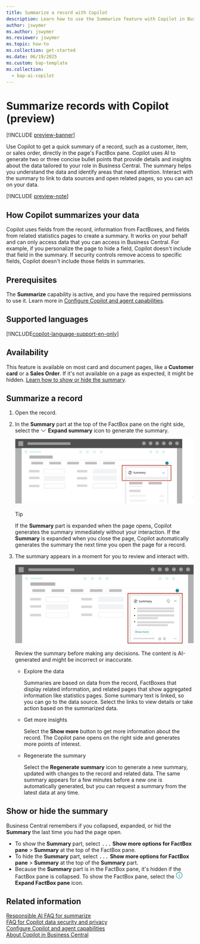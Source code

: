 ```yaml
---
title: Summarize a record with Copilot
description: Learn how to use the Summarize feature with Copilot in Business Central to get an overview of your data and identify what needs your attention.
author: jswymer
ms.author: jswymer
ms.reviewer: jswymer
ms.topic: how-to
ms.collection: get-started
ms.date: 06/19/2025
ms.custom: bap-template
ms.collection:
  - bap-ai-copilot
---
```


# Summarize records with Copilot (preview)

[!INCLUDE [preview-banner](~/../shared-content/shared/preview-includes/preview-banner.md)]

Use Copilot to get a quick summary of a record, such as a customer, item, or sales order, directly in the page's FactBox pane. Copilot uses AI to generate two or three concise bullet points that provide details and insights about the data tailored to your role in Business Central. The summary helps you understand the data and identify areas that need attention. Interact with the summary to link to data sources and open related pages, so you can act on your data.

[!INCLUDE [preview-note](~/../shared-content/shared/preview-includes/production-ready-preview-dynamics365.md)]

## How Copilot summarizes your data

Copilot uses fields from the record, information from FactBoxes, and fields from related statistics pages to create a summary. It works on your behalf and can only access data that you can access in Business Central. For example, if you personalize the page to hide a field, Copilot doesn't include that field in the summary. If security controls remove access to specific fields, Copilot doesn't include those fields in summaries.

## Prerequisites

The **Summarize** capability is active, and you have the required permissions to use it. Learn more in [Configure Copilot and agent capabilities](enable-ai.md).

## Supported languages

[!INCLUDE[copilot-language-support-en-only](includes/copilot-language-support-en-only.md)]

## Availability

This feature is available on most card and document pages, like a **Customer card** or a **Sales Order**. If it's not available on a page as expected, it might be hidden. [Learn how to show or hide the summary](#show-or-hide-the-summary).

## Summarize a record

1. Open the record.
1. In the **Summary** part at the top of the FactBox pane on the right side, select the ![Shows the down arrow head icon to expand the FactBox pane.](media/down-arrow-head.png) **Expand summary** icon to generate the summary.

   ![Shows the Summary part in the FactBox pane.](media/summary-with-copilot-collapsed.svg "Shows the Summary part in the FactBox pane.")

   > [!TIP]
   > If the **Summary** part is expanded when the page opens, Copilot generates the summary immediately without your interaction. If the **Summary** is expanded when you close the page, Copilot automatically generates the summary the next time you open the page for a record.

1. The summary appears in a moment for you to review and interact with.

   ![Shows the Summary part opened in the FactBox pane.](media/summary-with-copilot-opened.svg "Shows the Summary part opened in the FactBox pane.")

   Review the summary before making any decisions. The content is AI-generated and might be incorrect or inaccurate.

   - Explore the data

     Summaries are based on data from the record, FactBoxes that display related information, and related pages that show aggregated information like statistics pages. Some summary text is linked, so you can go to the data source. Select the links to view details or take action based on the summarized data.

   - Get more insights

     Select the **Show more** button to get more information about the record. The Copilot pane opens on the right side and generates more points of interest.

   - Regenerate the summary

     Select the **Regenerate summary** icon to generate a new summary, updated with changes to the record and related data. The same summary appears for a few minutes before a new one is automatically generated, but you can request a summary from the latest data at any time.

## Show or hide the summary

Business Central remembers if you collapsed, expanded, or hid the **Summary** the last time you had the page open.

- To show the **Summary** part, select <kbd>...</kbd> **Show more options for FactBox pane** > **Summary** at the top of the FactBox pane.
- To hide the **Summary** part, select <kbd>...</kbd> **Show more options for FactBox pane** > **Summary** at the top of the **Summary** part.
- Because the **Summary** part is in the FactBox pane, it's hidden if the FactBox pane is collapsed. To show the FactBox pane, select the ![Shows the icon to expand the FactBox pane.](media/expand-factbox-icon.png) **Expand FactBox pane** icon.

## Related information

[Responsible AI FAQ for summarize](faqs-summarize.md)  
[FAQ for Copilot data security and privacy](/dynamics365/faqs-copilot-data-security-privacy?toc=/dynamics365/business-central/toc.json)  
[Configure Copilot and agent capabilities](enable-ai.md)  
[About Copilot in Business Central](copilot-overview.md)  
